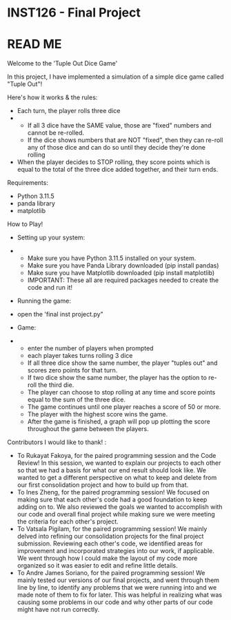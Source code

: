 # INST126 - Final Project 
# READ ME

Welcome to the 'Tuple Out Dice Game'

In this project, I have implemented a simulation of a simple dice game called "Tuple Out"!

Here's how it works & the rules:
+ Each turn, the player rolls three dice
+ - If all 3 dice have the SAME value, those are "fixed" numbers and cannot be re-rolled.
  - If the dice shows numbers that are NOT "fixed", then they can re-roll any of those dice and can do so until they decide they're done rolling
+ When the player decides to STOP rolling, they score points which is equal to the total of the three dice added together, and their turn ends.

Requirements:
+ Python 3.11.5
+ panda library
+ matplotlib

How to Play!
+ Setting up your system:
+ -  Make sure you have Python 3.11.5 installed on your system.
  - Make sure you have Panda Library downloaded (pip install pandas)
  - Make sure you have Matplotlib downloaded (pip install matplotlib)
  - IMPORTANT: These all are required packages needed to create the code and run it!
+ Running the game:
+   open the 'final inst project.py"

+   Game:
+   -  enter the number of players when prompted
    -  each player takes turns rolling 3 dice
    -  If all three dice show the same number, the player "tuples out" and scores zero points for that turn.
    -  If two dice show the same number, the player has the option to re-roll the third die.
    -  The player can choose to stop rolling at any time and score points equal to the sum of the three dice.
    -  The game continues until one player reaches a score of 50 or more.
    -  The player with the highest score wins the game.
    -  After the game is finished, a graph will pop up plotting the score throughout the game between the players.

Contributors I would like to thank! : 
+ To Rukayat Fakoya, for the paired programming session and the Code Review! In this session, we wanted to explain our projects to each other so that we had a basis for what our end result should look like. We wanted to get a different perspective on what to keep and delete from our first consolidation project and how to build up from that. 
+ To Ines Zheng, for the paired programming session! We focused on making sure that each other's code had a good foundation to keep adding on to. We also reviewed the goals we wanted to accomplish with our code and overall final project while making sure we were meeting the criteria for each other's project.
+ To Vatsala Pigilam, for the paired programming session! We mainly delved into refining our consolidation projects for the final project submission. Reviewing each other's code, we identified areas for improvement and incorporated strategies into our work, if applicable. We went through how I could make the layout of my code more organized so it was easier to edit and refine little details.
+ To Andre James Soriano, for the paired programming session! We mainly tested our versions of our final projects, and went through them line by line, to identify any problems that we were running into and we made note of them to fix for later. This was helpful in realizing what was causing some problems in our code and why other parts of our code might have not run correctly.
